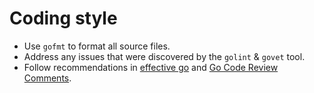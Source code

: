 # Coding style

- Use `gofmt` to format all source files.
- Address any issues that were discovered by the `golint` & `govet` tool.
- Follow recommendations in [effective go][1] and [Go Code Review Comments][2].

[1]: https://golang.org/doc/effective_go.html
[2]: https://github.com/golang/go/wiki/CodeReviewComments
